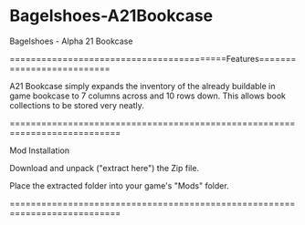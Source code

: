 # Bagelshoes-A21Bookcase
Bagelshoes - Alpha 21 Bookcase

=========================================Features==========================

A21 Bookcase simply expands the inventory of the already buildable in game bookcase to 7 columns across and 10 rows down. This allows book collections to be stored very neatly.

===========================================================================

Mod Installation

Download and unpack ("extract here") the Zip file.

Place the extracted folder into your game's "Mods" folder.

===========================================================================
